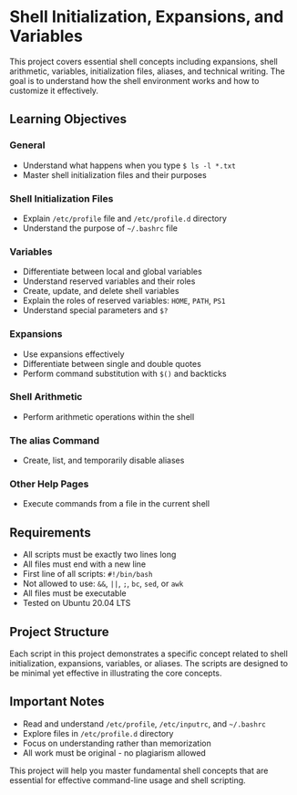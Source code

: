 # Shell Initialization, Expansions, and Variables

This project covers essential shell concepts including expansions, shell arithmetic, variables, initialization files, aliases, and technical writing. The goal is to understand how the shell environment works and how to customize it effectively.

## Learning Objectives

### General
- Understand what happens when you type `$ ls -l *.txt`
- Master shell initialization files and their purposes

### Shell Initialization Files
- Explain `/etc/profile` file and `/etc/profile.d` directory
- Understand the purpose of `~/.bashrc` file

### Variables
- Differentiate between local and global variables
- Understand reserved variables and their roles
- Create, update, and delete shell variables
- Explain the roles of reserved variables: `HOME`, `PATH`, `PS1`
- Understand special parameters and `$?`

### Expansions
- Use expansions effectively
- Differentiate between single and double quotes
- Perform command substitution with `$()` and backticks

### Shell Arithmetic
- Perform arithmetic operations within the shell

### The alias Command
- Create, list, and temporarily disable aliases

### Other Help Pages
- Execute commands from a file in the current shell

## Requirements

- All scripts must be exactly two lines long
- All files must end with a new line
- First line of all scripts: `#!/bin/bash`
- Not allowed to use: `&&`, `||`, `;`, `bc`, `sed`, or `awk`
- All files must be executable
- Tested on Ubuntu 20.04 LTS

## Project Structure

Each script in this project demonstrates a specific concept related to shell initialization, expansions, variables, or aliases. The scripts are designed to be minimal yet effective in illustrating the core concepts.

## Important Notes

- Read and understand `/etc/profile`, `/etc/inputrc`, and `~/.bashrc`
- Explore files in `/etc/profile.d` directory
- Focus on understanding rather than memorization
- All work must be original - no plagiarism allowed

This project will help you master fundamental shell concepts that are essential for effective command-line usage and shell scripting.